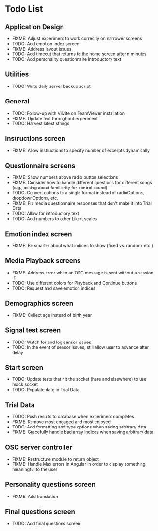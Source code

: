 # Todo List

## Application Design

- FIXME: Adjust experiment to work correctly on narrower screens
- TODO: Add emotion index screen
- FIXME: Address layout issues
- TODO: Add timeout that returns to the home screen after n minutes
- TODO: Add personality questionnaire introductory text

## Utilities

- TODO: Write daily server backup script

## General

- TODO: Follow-up with Vilvite on TeamViewer installation
- FIXME: Update text throughout experiment
- TODO: Harvest latest strings

## Instructions screen

- FIXME: Allow instructions to specify number of excerpts dynamically

## Questionnaire screens

- FIXME: Show numbers above radio button selections
- FIXME: Consider how to handle different questions for different songs (e.g., asking about familiarity for control sound)
- TODO: Convert options to a single format instead of radioOptions, dropdownOptions, etc.
- FIXME: Fix media questionnaire responses that don't make it into Trial Data
- TODO: Allow for introductory text
- TODO: Add numbers to other Likert scales

## Emotion index screen

- FIXME: Be smarter about what indices to show (fixed vs. random, etc.)

## Media Playback screens

- FIXME: Address error when an OSC message is sent without a session ID
- TODO: Use different colors for Playback and Continue buttons
- TODO: Request and save emotion indices

## Demographics screen

- FIXME: Collect age instead of birth year

## Signal test screen

- TODO: Watch for and log sensor issues
- TODO: In the event of sensor issues, still allow user to advance after delay

## Start screen

- TODO: Update tests that hit the socket (here and elsewhere) to use mock socket
- TODO: Populate date in Trial Data

## Trial Data

- TODO: Push results to database when experiment completes
- FIXME: Remove most engaged and most enjoyed
- TODO: Add formatting and type options when saving arbitrary data
- FIXME: Gracefully handle bad array indices when saving arbitrary data

## OSC server controller

- FIXME: Restructure module to return object
- FIXME: Handle Max errors in Angular in order to display something meaningful to the user

## Personality questions screen

- FIXME: Add translation

## Final questions screen

- TODO: Add final questions screen